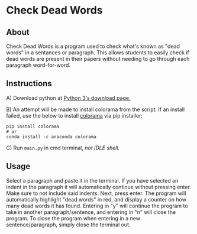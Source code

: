# Check Dead Words

## About
Check Dead Words is a program used to check what's known as "dead words" in a sentances or paragraph. This allows students to easily check if dead words are present in their papers without needing to go through each paragraph word-for-word.

## Instructions
A) Download python at [Python 3's download page.](https://www.python.org/downloads/)

B) An attempt will be made to install colorama from the script. If an install failed, use the below to install [colorama](https://pypi.org/project/colorama/) via pip installer:
```
pip install colorama
# or
conda install -c anaconda colorama
```
C) Run `main.py` in cmd terminal, *not IDLE shell*.

## Usage
Select a paragraph and paste it in the terminal. If you have selected an indent in the paragraph it will automatically continue without pressing enter. Make sure to not include said indents.
Next, press enter.
The program will automatically highlight "dead words" in red, and display a counter on how many dead words it has found.
Entering in "y" will continue the program to take in another paragraph/sentence, and entering in "n" will close the program. To close the program when entering in a new sentence/paragraph, simply close the terminal out.
